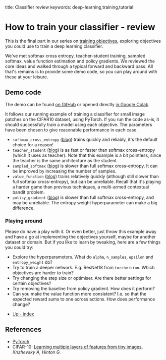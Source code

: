 title: Classifier review
keywords: deep-learning,training,tutorial

# How to train your classifier - review

This is the final part in our series on [training objectives](/index.html#classifier-training-objectives), exploring objectives you could use to train a deep learning classifier.

We've met softmax cross entropy, teacher-student training, sampled softmax, value function estimation and policy gradients. We reviewed the core ideas and walked through a typical forward and backward pass. All that's remains is to provide some demo code, so you can play around with these at your leisure.

## Demo code

The demo can be found [on GitHub]() or opened directly [in Google Colab]().

It follows our running example of training a classifier for small image patches on the CIFAR10 dataset, using PyTorch. If you run the code as-is, it should successfully train a model using each objective. The parameters have been chosen to give reasonable performance in each case.

 - `softmax_cross_entropy` ([blog](../1-xent/article.md)) trains quickly and reliably, it's the default choice for a reason!
 - `teacher_student` ([blog](../2-teacher/article.md)) is as fast or faster than softmax cross-entropy (which it uses as teacher). Note that this example is a bit pointless, since the teacher is the same architecture as the student.
 - `sampled_softmax` ([blog](../3-sampled/article.md)) is slower than full softmax cross-entropy. It can be improved by increasing the number of samples.
 - `value_function` ([blog](../4-value/article.md)) trains relatively quickly (although still slower than full softmax cross-entropy), but can be unreliable. Recall that it's playing a harder game than previous techniques, a multi-armed contextual bandit problem.
 - `policy_gradient` ([blog](../5-policy/article.md)) is slower than full softmax cross-entropy, and may be unreliable. The entropy weight hyperparameter can make a big difference.

### Playing around

Please do have a play with it. Or even better, just throw this example away and have a go at implementing the objectives yourself, maybe for another dataset or domain. But if you like to learn by tweaking, here are a few things you could try:

 - Explore the hyperparameters. What do `alpha`, `n_samples`, `epsilon` and `entropy_weight` do?
 - Try to train a deeper network. E.g. ResNet18 from `torchvision`. Which objectives are harder to train?
 - Try changing the step size or optimiser. Are there better settings for certain objectives?
 - Try removing the baseline from policy gradient. How does it perform?
 - Can you make the value function more consistent? I.e. so that the expected reward sums to one across actions. How does performance change?

<ul class="nav nav-pills">
  <li class="nav-item">
    <a class="nav-link" href="/index.html#classifier-training-objectives">Up - index</a>
  </li>
</ul>

## References

 - [PyTorch](https://pytorch.org/).
 - CIFAR-10: [Learning multiple layers of features from tiny images](https://www.cs.toronto.edu/~kriz/learning-features-2009-TR.pdf), _Krizhevsky A, Hinton G._
